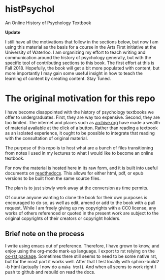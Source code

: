 # histPsychol
An Online History of Psychology Textbook

**Update** 

I still have all the motivations that follow in the sections below, but now I am using this material as the basis for a course in the Arts First initiative at the University of Waterloo. I am organizing my effort to teach writing and communication around the history of psychology generally, but with the specific tool of contributing sections to this book. The first effort at this is Fall 2018. Hopefully, the book will get a bit more populated with content, but more importantly I may gain some useful insight in how to teach the learning of content by creating content. Stay Tuned.


# The original motivation for this repo

I have become disappointed with the history of psychology textbooks we offer to undergraduates. First, they are way too expensive. Second, they are too limited. The internet and places such as [archive.org](http://archive.org) have made a wealth of material available at the click of a button. Rather than reading a textbook as an isolated experience, it ought to be possible to integrate that reading with the consultation of original material.

The purpose of this repo is to host what are a bunch of files transitioning from notes I used in my lectures to what I would like to become an online textbook.

For now the material is hosted here in its raw form, and it is built into useful documents on [readthedocs](http://history-of-psychology.readthedocs.org/en/latest/). This allows for either html, pdf, or epub versions to be built from the same source files. 

The plan is to just slowly work away at the conversion as time permits.

Of course anyone wanting to clone the book for their own purposes is encouraged to do so, as well as edit, amend or add to the book with a pull request. While I am freely giving up my copyrights with a CC0 license, any works of others referenced or quoted in the present work are subject to the original copyrights of their creators or copyright holders. 

## Brief note on the process

I write using emacs out of preference. Therefore, I have grown to know, and enjoy using the org-mode mark-up language. I  export to rst relying on the [ox-rst package](https://github.com/masayuko/ox-rst). Sometimes there still seems to need to be some native rst, but for the most part it works well. After that I test locally with sphinx-build2 -b html <source> <destination> (actually I now do a `make html`). And when all seems to work right I push to github and rebuild on read the docs.
